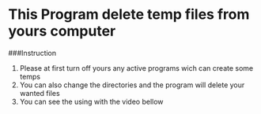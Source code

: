 # This Program delete temp files from yours computer<br>


###Instruction<br>
1. Please at first turn off yours any active programs wich can create some temps<br>
2. You can also change the directories and the program will delete your wanted files<br>
3. You can see the using with the video bellow

<p align="center">
<img src=">
</p>
